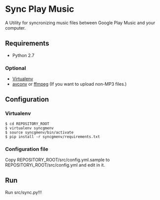 # Sync Play Music

A Utility for syncronizing music files between Google Play Music and your computer.


## Requirements

- Python 2.7

### Optional

- [Virtualenv](https://virtualenv.pypa.io/en/stable/)
- [avconv](https://libav.org/avconv.html) or [ffmpeg](http://ffmpeg.org/ffmpeg.html) (If you want to upload non-MP3 files.)

## Configuration

### Virtualenv

```x-sh
$ cd REPOSITORY_ROOT
$ virtualenv syncgmenv
$ source syncgmenv/bin/activate
$ pip install -r syncgmenv/requirements.txt
```

### Configuration file

Copy REPOSITORY\_ROOT/src/config.yml.sample to REPOSITORYi\_ROOT/src/config.yml and edit in it.

## Run

Run src/sync.py!!!

